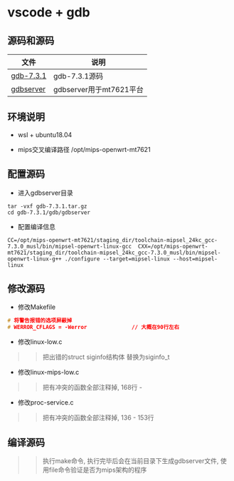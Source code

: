 # vscode + gdb

## 源码和源码

| 文件                                                                        | 说明                    |
| --------------------------------------------------------------------------- | ----------------------- |
| [gdb-7.3.1](http://120.48.82.24:9100/note_linux_env/tools/gdb-7.3.1.tar.gz) | gdb-7.3.1源码           |
| [gdbserver](http://120.48.82.24:9100/note_linux_env/tools/gdbserver-mt7621) | gdbserver用于mt7621平台 |


## 环境说明

- wsl + ubuntu18.04

- mips交叉编译路径 /opt/mips-openwrt-mt7621


## 配置源码

- 进入gdbserver目录

```shell
tar -vxf gdb-7.3.1.tar.gz
cd gdb-7.3.1/gdb/gdbserver
```

- 配置编译信息

```shell
CC=/opt/mips-openwrt-mt7621/staging_dir/toolchain-mipsel_24kc_gcc-7.3.0_musl/bin/mipsel-openwrt-linux-gcc  CXX=/opt/mips-openwrt-mt7621/staging_dir/toolchain-mipsel_24kc_gcc-7.3.0_musl/bin/mipsel-openwrt-linux-g++ ./configure --target=mipsel-linux --host=mipsel-linux
```

## 修改源码

- 修改Makefile

```c
# 将警告报错的选项屏蔽掉
# WERROR_CFLAGS = -Werror              // 大概在90行左右
```

- 修改linux-low.c

>> 把出错的struct siginfo结构体 替换为siginfo_t

- 修改linux-mips-low.c

>> 把有冲突的函数全部注释掉, 168行 - 

- 修改proc-service.c

>> 把有冲突的函数全部注释掉, 136 - 153行

## 编译源码

>> 执行make命令, 执行完毕后会在当前目录下生成gdbserver文件, 使用file命令验证是否为mips架构的程序


